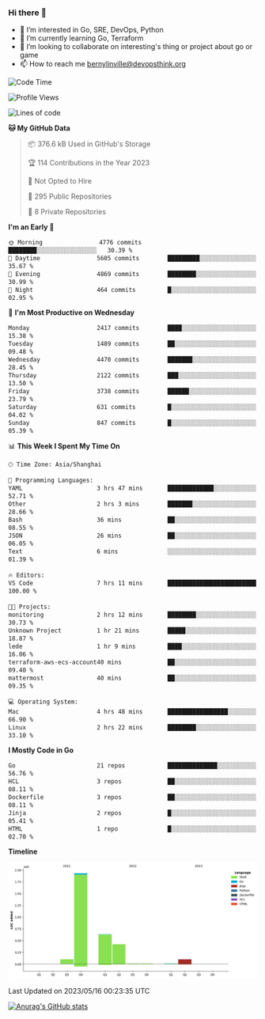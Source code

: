 ### Hi there 👋

- 👀 I’m interested in Go, SRE, DevOps, Python
- 🌱 I’m currently learning Go, Terraform
- 👯 I’m looking to collaborate on interesting's thing or project about go or game
- 📫 How to reach me bernylinville@devopsthink.org

<!--START_SECTION:waka-->
![Code Time](http://img.shields.io/badge/Code%20Time-269%20hrs%2032%20mins-blue)

![Profile Views](http://img.shields.io/badge/Profile%20Views-0-blue)

![Lines of code](https://img.shields.io/badge/From%20Hello%20World%20I%27ve%20Written-3.2%20million%20lines%20of%20code-blue)

**🐱 My GitHub Data** 

> 📦 376.6 kB Used in GitHub's Storage 
 > 
> 🏆 114 Contributions in the Year 2023
 > 
> 🚫 Not Opted to Hire
 > 
> 📜 295 Public Repositories 
 > 
> 🔑 8 Private Repositories 
 > 
**I'm an Early 🐤** 

```text
🌞 Morning                4776 commits        ████████░░░░░░░░░░░░░░░░░   30.39 % 
🌆 Daytime                5605 commits        █████████░░░░░░░░░░░░░░░░   35.67 % 
🌃 Evening                4869 commits        ████████░░░░░░░░░░░░░░░░░   30.99 % 
🌙 Night                  464 commits         █░░░░░░░░░░░░░░░░░░░░░░░░   02.95 % 
```
📅 **I'm Most Productive on Wednesday** 

```text
Monday                   2417 commits        ████░░░░░░░░░░░░░░░░░░░░░   15.38 % 
Tuesday                  1489 commits        ██░░░░░░░░░░░░░░░░░░░░░░░   09.48 % 
Wednesday                4470 commits        ███████░░░░░░░░░░░░░░░░░░   28.45 % 
Thursday                 2122 commits        ███░░░░░░░░░░░░░░░░░░░░░░   13.50 % 
Friday                   3738 commits        ██████░░░░░░░░░░░░░░░░░░░   23.79 % 
Saturday                 631 commits         █░░░░░░░░░░░░░░░░░░░░░░░░   04.02 % 
Sunday                   847 commits         █░░░░░░░░░░░░░░░░░░░░░░░░   05.39 % 
```


📊 **This Week I Spent My Time On** 

```text
🕑︎ Time Zone: Asia/Shanghai

💬 Programming Languages: 
YAML                     3 hrs 47 mins       █████████████░░░░░░░░░░░░   52.71 % 
Other                    2 hrs 3 mins        ███████░░░░░░░░░░░░░░░░░░   28.66 % 
Bash                     36 mins             ██░░░░░░░░░░░░░░░░░░░░░░░   08.55 % 
JSON                     26 mins             ██░░░░░░░░░░░░░░░░░░░░░░░   06.05 % 
Text                     6 mins              ░░░░░░░░░░░░░░░░░░░░░░░░░   01.39 % 

🔥 Editors: 
VS Code                  7 hrs 11 mins       █████████████████████████   100.00 % 

🐱‍💻 Projects: 
monitoring               2 hrs 12 mins       ████████░░░░░░░░░░░░░░░░░   30.73 % 
Unknown Project          1 hr 21 mins        █████░░░░░░░░░░░░░░░░░░░░   18.87 % 
lede                     1 hr 9 mins         ████░░░░░░░░░░░░░░░░░░░░░   16.06 % 
terraform-aws-ecs-account40 mins             ██░░░░░░░░░░░░░░░░░░░░░░░   09.40 % 
mattermost               40 mins             ██░░░░░░░░░░░░░░░░░░░░░░░   09.35 % 

💻 Operating System: 
Mac                      4 hrs 48 mins       █████████████████░░░░░░░░   66.90 % 
Linux                    2 hrs 22 mins       ████████░░░░░░░░░░░░░░░░░   33.10 % 
```

**I Mostly Code in Go** 

```text
Go                       21 repos            ██████████████░░░░░░░░░░░   56.76 % 
HCL                      3 repos             ██░░░░░░░░░░░░░░░░░░░░░░░   08.11 % 
Dockerfile               3 repos             ██░░░░░░░░░░░░░░░░░░░░░░░   08.11 % 
Jinja                    2 repos             █░░░░░░░░░░░░░░░░░░░░░░░░   05.41 % 
HTML                     1 repo              █░░░░░░░░░░░░░░░░░░░░░░░░   02.70 % 
```



**Timeline**

![Lines of Code chart](https://raw.githubusercontent.com/bernylinville/bernylinville/main/assets/bar_graph.png)


 Last Updated on 2023/05/16 00:23:35 UTC
<!--END_SECTION:waka-->

[![Anurag's GitHub stats](https://github-readme-stats.vercel.app/api?username=bernylinville)](https://github.com/anuraghazra/github-readme-stats)


<!--
**kylechou-dunk/kylechou-dunk** is a ✨ _special_ ✨ repository because its `README.md` (this file) appears on your GitHub profile.

Here are some ideas to get you started:

- 🔭 I’m currently working on ...
- 🌱 I’m currently learning ...
- 👯 I’m looking to collaborate on ...
- 🤔 I’m looking for help with ...
- 💬 Ask me about ...
- 📫 How to reach me: ...
- 😄 Pronouns: ...
- ⚡ Fun fact: ...
-->
